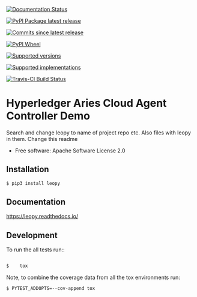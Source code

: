 
[![Documentation Status](https://readthedocs.org/projects/leopy/badge/?style=flat)](https://readthedocs.org/projects/leopy)  

[![PyPI Package latest release](https://img.shields.io/pypi/v/leopy.svg)](https://pypi.org/project/leopy)  

[![Commits since latest release](https://img.shields.io/github/commits-since/SmithSamuelM/leopy/v0.1.1.svg)](https://github.com/SmithSamuelM/leopy/compare/v0.1.1...master)  

[![PyPI Wheel](https://img.shields.io/pypi/wheel/leopy.svg)](https://pypi.org/project/leopy)  

[![Supported versions](https://img.shields.io/pypi/pyversions/leopy.svg)](https://pypi.org/project/leopy)  

[![Supported implementations](https://img.shields.io/pypi/implementation/leopy.svg)](https://pypi.org/project/leopy)  

[![Travis-CI Build Status](https://travis-ci.org/SmithSamuelM/leopy.svg?branch=master)](https://travis-ci.org/SmithSamuelM/leopy)  



# Hyperledger Aries Cloud Agent Controller Demo



Search and change leopy to name of project repo etc.
Also files with leopy in them.
Change this readme

* Free software: Apache Software License 2.0

## Installation


```bash
$ pip3 install leopy
```

## Documentation


https://leopy.readthedocs.io/


## Development


To run the all tests run::

```bash

$    tox
```

Note, to combine the coverage data from all the tox environments run:

```bash
$ PYTEST_ADDOPTS=--cov-append tox
```

